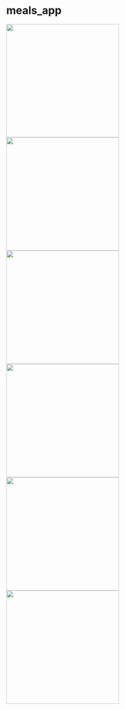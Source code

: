# meals_app

<p float="center">
  <img src="readme_images/0.png" width="300" />
  <img src="readme_images/1.png" width="300" />
  <img src="readme_images/2.png" width="300" />
  <img src="readme_images/3.png" width="300" />
  <img src="readme_images/4.png" width="300" />
  <img src="readme_images/5.png" width="300" />
</p>
